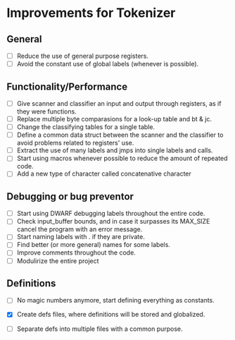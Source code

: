 # Improvements for Tokenizer

## General

- [ ] Reduce the use of general purpose registers.
- [ ] Avoid the constant use of global labels (whenever is possible).

## Functionality/Performance

- [ ] Give scanner and classifier an input and output through registers, as if they were functions.
- [ ] Replace multiple byte comparasions for a look-up table and bt & jc.
- [ ] Change the classifying tables for a single table.
- [ ] Define a common data struct between the scanner and the classifier to avoid problems related to registers' use.
- [ ] Extract the use of many labels and jmps into single labels and calls.
- [ ] Start using macros whenever possible to reduce the amount of repeated code.
- [ ] Add a new type of character called concatenative character

## Debugging or bug preventor

- [ ] Start using DWARF debugging labels throughout the entire code.
- [ ] Check input_buffer bounds, and in case it surpasses its MAX_SIZE cancel the program with an error message.
- [ ] Start naming labels with . if they are private.
- [ ] Find better (or more general) names for some labels.
- [ ] Improve comments throughout the code.
- [ ] Modulirize the entire project

## Definitions

- [ ] No magic numbers anymore, start defining everything as constants.
- [x] Create defs files, where definitions will be stored and globalized.
- [ ] Separate defs into multiple files with a common purpose.

